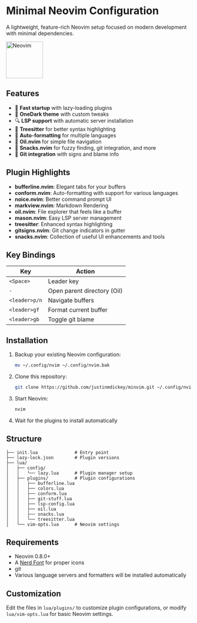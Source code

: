 # Minimal Neovim Configuration

A lightweight, feature-rich Neovim setup focused on modern development with minimal dependencies.

<img src="https://neovim.io/logos/neovim-mark-flat.png" width="100" alt="Neovim">

## Features

- 🚀 **Fast startup** with lazy-loading plugins
- 🎨 **OneDark theme** with custom tweaks
- 🔍 **LSP support** with automatic server installation
- 🌲 **Treesitter** for better syntax highlighting
- 📝 **Auto-formatting** for multiple languages
- 📁 **Oil.nvim** for simple file navigation
- 🧰 **Snacks.nvim** for fuzzy finding, git integration, and more
- 🔄 **Git integration** with signs and blame info

## Plugin Highlights

- **bufferline.nvim**: Elegant tabs for your buffers
- **conform.nvim**: Auto-formatting with support for various languages
- **noice.nvim**: Better command prompt UI
- **markview.nvim**: Markdown Rendering
- **oil.nvim**: File explorer that feels like a buffer
- **mason.nvim**: Easy LSP server management
- **treesitter**: Enhanced syntax highlighting
- **gitsigns.nvim**: Git change indicators in gutter
- **snacks.nvim**: Collection of useful UI enhancements and tools

## Key Bindings

| Key           | Action                      |
| ------------- | --------------------------- |
| `<Space>`     | Leader key                  |
| `-`           | Open parent directory (Oil) |
| `<leader>p/n` | Navigate buffers            |
| `<leader>gf`  | Format current buffer       |
| `<leader>gb`  | Toggle git blame            |

## Installation

1. Backup your existing Neovim configuration:

   ```bash
   mv ~/.config/nvim ~/.config/nvim.bak
   ```

2. Clone this repository:

   ```bash
   git clone https://github.com/justinmdickey/minvim.git ~/.config/nvim
   ```

3. Start Neovim:

   ```bash
   nvim
   ```

4. Wait for the plugins to install automatically

## Structure

```
├── init.lua              # Entry point
├── lazy-lock.json        # Plugin versions
├── lua/
│   ├── config/
│   │   └── lazy.lua      # Plugin manager setup
│   ├── plugins/          # Plugin configurations
│   │   ├── bufferline.lua
│   │   ├── colors.lua
│   │   ├── conform.lua
│   │   ├── git-stuff.lua
│   │   ├── lsp-config.lua
│   │   ├── oil.lua
│   │   ├── snacks.lua
│   │   └── treesitter.lua
│   └── vim-opts.lua      # Neovim settings
```

## Requirements

- Neovim 0.8.0+
- A [Nerd Font](https://www.nerdfonts.com/) for proper icons
- git
- Various language servers and formatters will be installed automatically

## Customization

Edit the files in `lua/plugins/` to customize plugin configurations, or modify `lua/vim-opts.lua` for basic Neovim settings.

